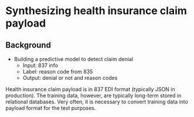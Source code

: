 # Synthesizing health insurance claim payload

## Background 
- Building a predictive model to detect claim denial
    - Input: 837 info
    - Label: reason code from 835
    - Output: denial or not and reason codes

 Health insurance claim payload is in 837 EDI format (typically JSON in production). 
 The training data, however, are typically long-term stored in relational databases.
 Very often, it is necessary to convert training data into payload format for the test purposes. 



